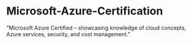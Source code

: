 # Microsoft-Azure-Certification
"Microsoft Azure Certified – showcasing knowledge of cloud concepts, Azure services, security, and cost management."
